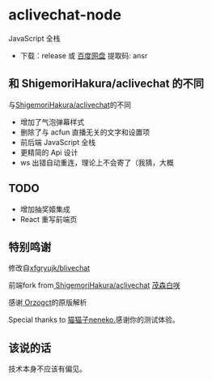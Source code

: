 <!--
 * @Date: 2020-12-21 19:36:20
 * @LastEditors: kongzenwang
 * @LastEditTime: 2020-12-21 19:46:12
 * @FilePath: /ac-danmu.js/Users/wangjunzheng/github/aclivechat-node/README.md
-->

# aclivechat-node

JavaScript 全栈

- 下载：release 或 [百度网盘](https://pan.baidu.com/s/1Z_-0BuEJw745D1Ma-GM0cg) 提取码: ansr

## 和 ShigemoriHakura/aclivechat 的不同

与<a href="https://github.com/ShigemoriHakura/aclivechat">ShigemoriHakura/aclivechat</a>的不同

- 增加了气泡弹幕样式
- 删除了与 acfun 直播无关的文字和设置项
- 前后端 JavaScript 全栈
- 更精简的 Api 设计
- ws 出错自动重连，理论上不会寄了（我猜，大概

## TODO

- 增加抽奖姬集成
- React 重写前端页

## 特别鸣谢

<p>
  修改自<a href="https://github.com/xfgryujk/blivechat"
    >xfgryujk/blivechat</a
  >

<p>
  前端fork from<a href="https://github.com/ShigemoriHakura/aclivechat">
    ShigemoriHakura/aclivechat</a
  >
  <a href="https://www.acfun.cn/u/35119946" target="_blank">茂森白咲</a>
</p>
<p>感谢<a href=" https://github.com/orzogc/"> Orzogct</a>的原版解析</p>
<p>Special thanks to <a href="https://www.acfun.cn/u/8500263">猫猫子neneko.</a>感谢你的测试体验。</p>
  </div>

## 该说的话

技术本身不应该有偏见。
